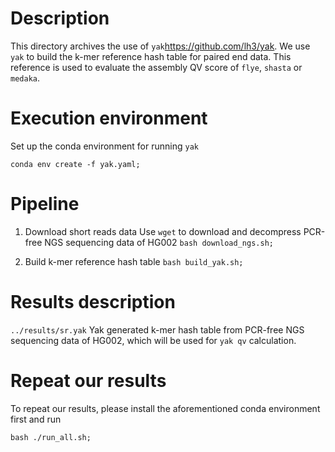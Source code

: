 # Description
This directory archives the use of `yak`<https://github.com/lh3/yak>. We use `yak` to build the k-mer reference hash table for paired end data. This reference is used to evaluate the assembly QV score of `flye`, `shasta` or `medaka`.


# Execution environment
Set up the conda environment for running `yak`
```
conda env create -f yak.yaml;
```

# Pipeline
1. Download short reads data
Use `wget` to download and decompress PCR-free NGS sequencing data of HG002
`bash download_ngs.sh;`

2. Build k-mer reference hash table
`bash build_yak.sh;`


# Results description
`../results/sr.yak`
Yak generated k-mer hash table from PCR-free NGS sequencing data of HG002, which will be used for `yak qv` calculation.



# Repeat our results
To repeat our results, please install the aforementioned conda environment first and run
```
bash ./run_all.sh;
```
